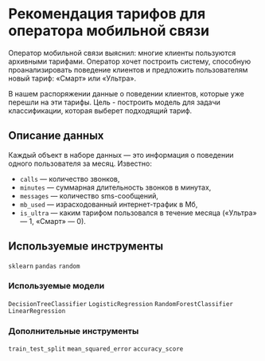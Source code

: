 # Рекомендация тарифов для оператора мобильной связи

Оператор мобильной связи выяснил: многие клиенты пользуются архивными тарифами. Оператор хочет построить систему, способную проанализировать поведение клиентов и предложить пользователям новый тариф: «Смарт» или «Ультра».

В нашем распоряжении данные о поведении клиентов, которые уже перешли на эти тарифы. Цель - построить модель для задачи классификации, которая выберет подходящий тариф.

## Описание данных
Каждый объект в наборе данных — это информация о поведении одного пользователя за месяц. Известно:

- `сalls` — количество звонков,
- `minutes` — суммарная длительность звонков в минутах,
- `messages` — количество sms-сообщений,
- `mb_used` — израсходованный интернет-трафик в Мб,
- `is_ultra` — каким тарифом пользовался в течение месяца («Ультра» — 1, «Смарт» — 0).

## Используемые инструменты

`sklearn` `pandas` `random`

### Используемые модели

`DecisionTreeClassifier` `LogisticRegression` `RandomForestClassifier` `LinearRegression`

### Дополнительные инструменты

`train_test_split` `mean_squared_error` `accuracy_score`

